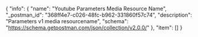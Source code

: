 {
  "info": {
    "name": "Youtube Parameters Media Resource Name",
    "_postman_id": "368ff4e7-c026-48fc-b962-331860f57c74",
    "description": "Parameters v1 media resourcename",
    "schema": "https://schema.getpostman.com/json/collection/v2.0.0/"
  },
  "item": []
}